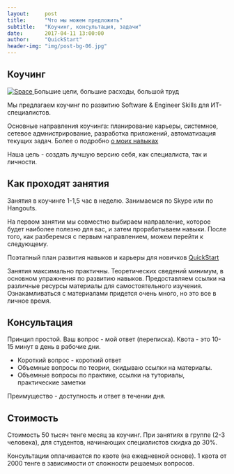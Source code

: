 ```yaml
---
layout:     post
title:      "Что мы можем предложить"
subtitle:   "Коучинг, консультация, задачи"
date:       2017-04-11 13:00:00
author:     "QuickStart"
header-img: "img/post-bg-06.jpg"
---
```

<h2 class="section-heading">Коучинг</h2>
<a href="#">
    <img src="{{ site.baseurl }}/img/post-sample-image.jpg" alt="Space">
</a>
<span class="caption text-muted">Большие цели, большие расходы, большой труд</span>

<p>Мы предлагаем коучинг по развитию Software & Engineer Skills для ИТ-специалистов.</p>

<p>Основные направления коучинга: планирование карьеры, системное, сетевое адмнистрирование, разработка приложений, автоматизация текущих задач. Более о подробно <a href="https://daurenamanbayev.github.io/blog/2017/04/11/mentoring/">о моих навыках</a></p>

<p>Наша цель - создать лучшую версию себя, как специалиста, так и личности.</p>

<h2 class="section-heading">Как проходят занятия</h2>
<p>Занятия в коучинге 1-1,5 час в неделю. Занимаемся по Skype или по Hangouts.</p>

<p>На первом занятии мы совместно выбираем направление, которое будет наиболее полезно для вас, и затем прорабатываем навыки. После того, как разберемся с первым направлением, можем перейти к следующему.</p>

<p>Поэтапный план развития навыков и карьеры для новичков <a href="https://daurenamanbayev.github.io/blog/2017/04/11/quickstart-roadmap/">QuickStart</a></p>

<p>Занятия максимально практичны. Теоретических сведений минимум, в основном упражнения по развитию навыков. Предоставляем ссылки на различные ресурсы материалы для самостоятельного изучения. Ознакамливаться с материалами придется очень много, но это все в личное время.</p>

<h2 class="section-heading">Консультация</h2>
<p>Принцип простой. Ваш вопрос - мой ответ (переписка). Квота - это 10-15 минут в день в рабочие дни.</p>
<ul>
	<li>Короткий вопрос - короткий ответ</li>	
	<li>Объемные вопросы по теории, скидываю ссылки на материалы.</li>
	<li>Объемные вопросы по практике, ссылки на туториалы, практические заметки</li>		
</ul>
<p>Преимущество - доступность и ответ в течении дня.</p>

<h2 class="section-heading">Стоимость</h2>
<p>Стоимость 50 тысяч тенге месяц за коучинг. При занятиях в группе (2-3 человека), для студентов, начинающих специалистов скидка до 30%.</p>
<p>Консультации оплачивается по квоте (на ежедневной основе). 1 квота от 2000 тенге в зависимости от сложности решаемых вопросов.</p>


